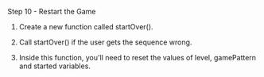 Step 10 - Restart the Game
1. Create a new function called startOver().

2. Call startOver() if the user gets the sequence wrong.

3. Inside this function, you'll need to reset the values of level, gamePattern and started variables.




